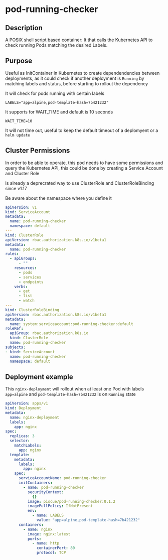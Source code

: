 # pod-running-checker

## Description

A POSIX shell script based container: It that calls the Kubernetes API to check running Pods matching the desired Labels.

## Purpose

Useful as InitContainer in Kubernetes to create dependendencies between deployments, as it could check if another deployment is `Running` by matching labels and status, before starting to rollout the dependency

It will check for pods running with certain labels
```
LABELS="app=alpine,pod-template-hash=7b421232"
```

It supports for WAIT_TIME and default is 10 seconds
```
WAIT_TIME=10
```

It will not time out, useful to keep the default timeout of a deplomyent or a `helm update`

## Cluster Permissions

In order to be able to operate, this pod needs to have some permissions and query the Kubernetes API, this could be done by creating a Service Account and Cluster Role

Is already a deprecrated way to use ClusterRole and ClusterRoleBinding since v1.17

Be aware about the namespace where you define it

```yaml
apiVersion: v1
kind: ServiceAccount
metadata:
  name: pod-running-checker
  namespace: default
---
kind: ClusterRole
apiVersion: rbac.authorization.k8s.io/v1beta1
metadata:
  name: pod-running-checker
rules:
  - apiGroups:
      - ""
    resources:
      - pods
      - services
      - endpoints
    verbs:
      - get
      - list
      - watch
---
kind: ClusterRoleBinding
apiVersion: rbac.authorization.k8s.io/v1beta1
metadata:
  name: system:serviceaccount:pod-running-checker:default
roleRef:
  apiGroup: rbac.authorization.k8s.io
  kind: ClusterRole
  name: pod-running-checker
subjects:
- kind: ServiceAccount
  name: pod-running-checker
  namespace: default
```

## Deployment example
This `nginx-deployment` will rollout when at least one Pod with labels `app=alpine` and `pod-template-hash=7b421232` is on `Running` state


```yaml
apiVersion: apps/v1
kind: Deployment
metadata:
  name: nginx-deployment
  labels:
    app: nginx
spec:
  replicas: 3
  selector:
    matchLabels:
      app: nginx
  template:
    metadata:
      labels:
        app: nginx
    spec:
      serviceAccountName: pod-running-checker
      initContainers:
        - name: pod-running-checker
          securityContext:
            {}
          image: piscue/pod-running-checker:0.1.2
          imagePullPolicy: IfNotPresent
          env:
            - name: LABELS
              value: "app=alpine,pod-template-hash=7b421232"
      containers:
        - name: nginx
          image: nginx:latest
          ports:
            - name: http
              containerPort: 80
              protocol: TCP
```
